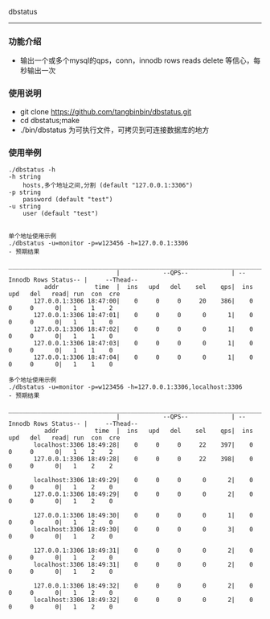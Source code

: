 dbstatus

------------

### 功能介绍
- 输出一个或多个mysql的qps，conn，innodb rows reads delete 等信心，每秒输出一次

### 使用说明
- git clone https://github.com/tangbinbin/dbstatus.git
- cd dbstatus;make
- ./bin/dbstatus 为可执行文件，可拷贝到可连接数据库的地方

### 使用举例
    ./dbstatus -h
    -h string
        hosts,多个地址之间,分割 (default "127.0.0.1:3306")
    -p string
        password (default "test")
    -u string
        user (default "test")


    单个地址使用示例
    ./dbstatus -u=monitor -p=w123456 -h=127.0.0.1:3306
    - 预期结果
        __________________________________________________________________________________________________
                                  |            --QPS--            | --Innodb Rows Status-- |     --Thead--
              addr          time  |  ins   upd   del    sel    qps|  ins   upd   del   read| run  con  cre
           127.0.0.1:3306 18:47:00|    0     0     0     20    386|    0     0     0      0|   1    1    2
           127.0.0.1:3306 18:47:01|    0     0     0      0      1|    0     0     0      0|   1    1    0
           127.0.0.1:3306 18:47:02|    0     0     0      0      1|    0     0     0      0|   1    1    0
           127.0.0.1:3306 18:47:03|    0     0     0      0      1|    0     0     0      0|   1    1    0
           127.0.0.1:3306 18:47:04|    0     0     0      0      1|    0     0     0      0|   1    1    0

    多个地址使用示例
    ./dbstatus -u=monitor -p=w123456 -h=127.0.0.1:3306,localhost:3306
    - 预期结果
        __________________________________________________________________________________________________
                                  |            --QPS--            | --Innodb Rows Status-- |     --Thead--
              addr          time  |  ins   upd   del    sel    qps|  ins   upd   del   read| run  con  cre
           localhost:3306 18:49:28|    0     0     0     22    397|    0     0     0      0|   1    2    2
           127.0.0.1:3306 18:49:28|    0     0     0     22    398|    0     0     0      0|   1    2    2
    
           localhost:3306 18:49:29|    0     0     0      0      2|    0     0     0      0|   1    2    0
           127.0.0.1:3306 18:49:29|    0     0     0      0      2|    0     0     0      0|   1    2    0
    
           127.0.0.1:3306 18:49:30|    0     0     0      0      1|    0     0     0      0|   1    2    0
           localhost:3306 18:49:30|    0     0     0      0      3|    0     0     0      0|   1    2    0
    
           127.0.0.1:3306 18:49:31|    0     0     0      0      2|    0     0     0      0|   1    2    0
           localhost:3306 18:49:31|    0     0     0      0      2|    0     0     0      0|   1    2    0
    
           127.0.0.1:3306 18:49:32|    0     0     0      0      2|    0     0     0      0|   1    2    0
           localhost:3306 18:49:32|    0     0     0      0      2|    0     0     0      0|   1    2    0
